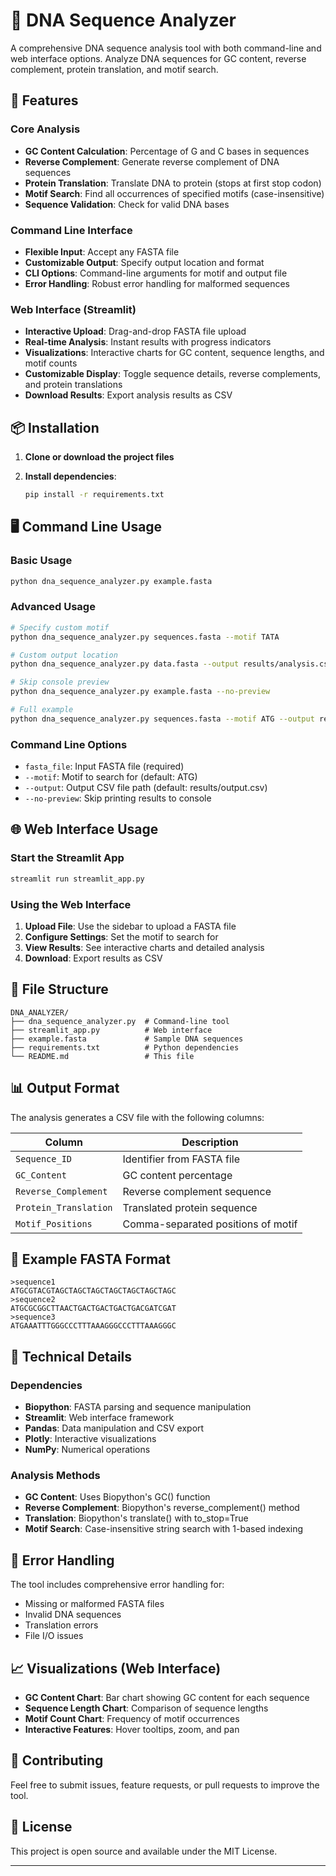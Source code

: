 # 🧬 DNA Sequence Analyzer

A comprehensive DNA sequence analysis tool with both command-line and web interface options. Analyze DNA sequences for GC content, reverse complement, protein translation, and motif search.

## 🚀 Features

### Core Analysis
- **GC Content Calculation**: Percentage of G and C bases in sequences
- **Reverse Complement**: Generate reverse complement of DNA sequences
- **Protein Translation**: Translate DNA to protein (stops at first stop codon)
- **Motif Search**: Find all occurrences of specified motifs (case-insensitive)
- **Sequence Validation**: Check for valid DNA bases

### Command Line Interface
- **Flexible Input**: Accept any FASTA file
- **Customizable Output**: Specify output location and format
- **CLI Options**: Command-line arguments for motif and output file
- **Error Handling**: Robust error handling for malformed sequences

### Web Interface (Streamlit)
- **Interactive Upload**: Drag-and-drop FASTA file upload
- **Real-time Analysis**: Instant results with progress indicators
- **Visualizations**: Interactive charts for GC content, sequence lengths, and motif counts
- **Customizable Display**: Toggle sequence details, reverse complements, and protein translations
- **Download Results**: Export analysis results as CSV

## 📦 Installation

1. **Clone or download the project files**

2. **Install dependencies**:
   ```bash
   pip install -r requirements.txt
   ```

## 🖥️ Command Line Usage

### Basic Usage
```bash
python dna_sequence_analyzer.py example.fasta
```

### Advanced Usage
```bash
# Specify custom motif
python dna_sequence_analyzer.py sequences.fasta --motif TATA

# Custom output location
python dna_sequence_analyzer.py data.fasta --output results/analysis.csv

# Skip console preview
python dna_sequence_analyzer.py example.fasta --no-preview

# Full example
python dna_sequence_analyzer.py sequences.fasta --motif ATG --output results/output.csv
```

### Command Line Options
- `fasta_file`: Input FASTA file (required)
- `--motif`: Motif to search for (default: ATG)
- `--output`: Output CSV file path (default: results/output.csv)
- `--no-preview`: Skip printing results to console

## 🌐 Web Interface Usage

### Start the Streamlit App
```bash
streamlit run streamlit_app.py
```

### Using the Web Interface
1. **Upload File**: Use the sidebar to upload a FASTA file
2. **Configure Settings**: Set the motif to search for
3. **View Results**: See interactive charts and detailed analysis
4. **Download**: Export results as CSV

## 📁 File Structure

```
DNA_ANALYZER/
├── dna_sequence_analyzer.py  # Command-line tool
├── streamlit_app.py          # Web interface
├── example.fasta             # Sample DNA sequences
├── requirements.txt          # Python dependencies
└── README.md                 # This file
```

## 📊 Output Format

The analysis generates a CSV file with the following columns:

| Column | Description |
|--------|-------------|
| `Sequence_ID` | Identifier from FASTA file |
| `GC_Content` | GC content percentage |
| `Reverse_Complement` | Reverse complement sequence |
| `Protein_Translation` | Translated protein sequence |
| `Motif_Positions` | Comma-separated positions of motif |

## 🧪 Example FASTA Format

```
>sequence1
ATGCGTACGTAGCTAGCTAGCTAGCTAGCTAGCTAGC
>sequence2
ATGCGCGGCTTAACTGACTGACTGACTGACGATCGAT
>sequence3
ATGAAATTTGGGCCCTTTAAAGGGCCCTTTAAAGGGC
```

## 🔧 Technical Details

### Dependencies
- **Biopython**: FASTA parsing and sequence manipulation
- **Streamlit**: Web interface framework
- **Pandas**: Data manipulation and CSV export
- **Plotly**: Interactive visualizations
- **NumPy**: Numerical operations

### Analysis Methods
- **GC Content**: Uses Biopython's GC() function
- **Reverse Complement**: Biopython's reverse_complement() method
- **Translation**: Biopython's translate() with to_stop=True
- **Motif Search**: Case-insensitive string search with 1-based indexing

## 🐛 Error Handling

The tool includes comprehensive error handling for:
- Missing or malformed FASTA files
- Invalid DNA sequences
- Translation errors
- File I/O issues

## 📈 Visualizations (Web Interface)

- **GC Content Chart**: Bar chart showing GC content for each sequence
- **Sequence Length Chart**: Comparison of sequence lengths
- **Motif Count Chart**: Frequency of motif occurrences
- **Interactive Features**: Hover tooltips, zoom, and pan

## 🤝 Contributing

Feel free to submit issues, feature requests, or pull requests to improve the tool.

## 📄 License

This project is open source and available under the MIT License.

---
